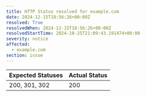 ```yaml
---
title: HTTP Status resolved for example.com
date: 2024-12-15T18:56:26+00:00Z
resolved: True
resolvedWhen: 2024-12-15T18:56:26+00:00Z
resolvedStartTime: 2024-10-25T21:09:43.191474+00:00
severity: notice
affected:
  - example.com
section: issue
---
```


| Expected Statuses | Actual Status  |
|-------------------|----------------|
| 200, 301, 302 | 200 |
